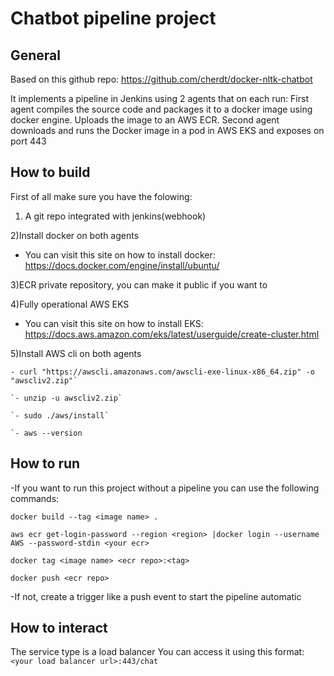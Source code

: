 Chatbot pipeline project 
==========================

General
------------

Based on this github repo: https://github.com/cherdt/docker-nltk-chatbot

It implements a pipeline in Jenkins using 2 agents that on each run:
First agent compiles the source code and packages it to a docker image using docker engine.
Uploads the image to an AWS ECR.
Second agent downloads and runs the Docker image in a pod in AWS EKS and exposes on port 443

How to build
------------

First of all make sure you have the folowing:
1) A git repo integrated with jenkins(webhook)

2)Install docker on both agents
- You can visit this site on how to install docker: https://docs.docker.com/engine/install/ubuntu/

3)ECR private repository, you can make it public if you want to

4)Fully operational AWS EKS
- You can visit this site on how to install EKS: https://docs.aws.amazon.com/eks/latest/userguide/create-cluster.html

5)Install AWS cli on both agents
```
- curl "https://awscli.amazonaws.com/awscli-exe-linux-x86_64.zip" -o "awscliv2.zip"`

`- unzip -u awscliv2.zip`

`- sudo ./aws/install`

`- aws --version
```

How to run
------------

-If you want to run this project without a pipeline you can use the following commands:

`docker build --tag <image name> .`

`aws ecr get-login-password --region <region> |docker login --username AWS --password-stdin <your ecr>`

`docker tag <image name> <ecr repo>:<tag>`

`docker push <ecr repo>`

-If not, create a trigger like a push event to start the pipeline automatic


How to interact
------------
The service type is a load balancer
You can access it using this format:
`<your load balancer url>:443/chat`

